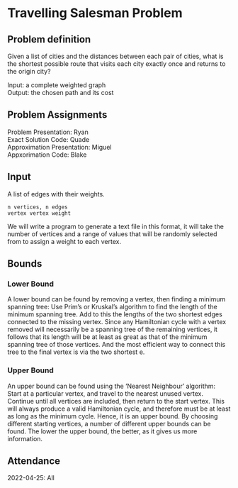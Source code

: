 # Travelling Salesman Problem

## Problem definition
Given a list of cities and the distances between each pair of cities, what is the shortest possible route that visits each city exactly once and returns to the origin city?

Input: a complete weighted graph  
Output: the chosen path and its cost

## Problem Assignments
Problem Presentation: Ryan  
Exact Solution Code: Quade  
Approximation Presentation: Miguel  
Appxorimation Code: Blake  

## Input
A list of edges with their weights.

```
n vertices, n edges
vertex vertex weight
```

We will write a program to generate a text file in this format, it will take the number of vertices and a range of values that will be randomly selected from to assign a weight to each vertex.

## Bounds
### Lower Bound
A lower bound can be found by removing a vertex, then finding a minimum spanning tree: Use Prim’s or Kruskal’s algorithm to find the length of the minimum spanning tree. Add to this the lengths of the two shortest edges connected to the missing vertex. Since any Hamiltonian cycle with a vertex removed will necessarily be a spanning tree of the remaining vertices, it follows that its length will be at least as great as that of the minimum spanning tree of those vertices. And the most efficient way to connect this tree to the final vertex is via the two shortest e.

### Upper Bound
An upper bound can be found using the ‘Nearest Neighbour’ algorithm: Start at a particular vertex, and travel to the nearest unused vertex. Continue until all vertices are included, then return to the start vertex. This will always produce a valid Hamiltonian cycle, and therefore must be at least as long as the minimum cycle. Hence, it is an upper bound. By choosing different starting vertices, a number of different upper bounds can be found. The lower the upper bound, the better, as it gives us more information.

## Attendance

2022-04-25: All
